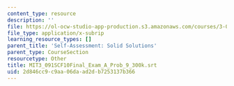 ```yaml
---
content_type: resource
description: ''
file: https://ol-ocw-studio-app-production.s3.amazonaws.com/courses/3-091sc-introduction-to-solid-state-chemistry-fall-2010/2d846cc9c9aa06daad2db7253137b366_MIT3_091SCF10Final_Exam_A_Prob_9_300k.srt
file_type: application/x-subrip
learning_resource_types: []
parent_title: 'Self-Assessment: Solid Solutions'
parent_type: CourseSection
resourcetype: Other
title: MIT3_091SCF10Final_Exam_A_Prob_9_300k.srt
uid: 2d846cc9-c9aa-06da-ad2d-b7253137b366
---
```

